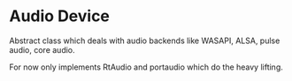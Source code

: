 # Audio Device
Abstract class which deals with audio backends like WASAPI, ALSA, pulse audio, core audio.

For now only implements RtAudio and portaudio which do the heavy lifting.
